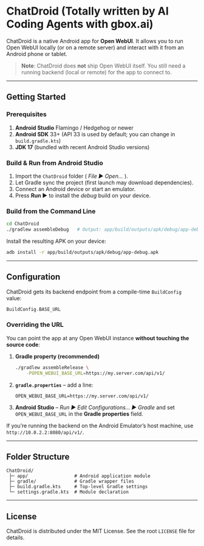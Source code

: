 # ChatDroid (Totally written by AI Coding Agents with gbox.ai)

ChatDroid is a native Android app for **Open WebUI**. It allows you to run Open WebUI locally (or on a remote server) and interact with it from an Android phone or tablet.

> **Note**: ChatDroid does **not** ship Open WebUI itself. You still need a running backend (local or remote) for the app to connect to.

---

## Getting Started

### Prerequisites

1. **Android Studio** Flamingo / Hedgehog or newer
2. **Android SDK** 33+ (API 33 is used by default; you can change in `build.gradle.kts`)
3. **JDK 17** (bundled with recent Android Studio versions)

### Build & Run from Android Studio

1. Import the `ChatDroid` folder ( _File ▶ Open…_ ).
2. Let Gradle sync the project (first launch may download dependencies).
3. Connect an Android device or start an emulator.
4. Press **Run ▶** to install the _debug_ build on your device.

### Build from the Command Line

```bash
cd ChatDroid
./gradlew assembleDebug   # Output: app/build/outputs/apk/debug/app-debug.apk
```

Install the resulting APK on your device:

```bash
adb install -r app/build/outputs/apk/debug/app-debug.apk
```

---

## Configuration

ChatDroid gets its backend endpoint from a compile-time `BuildConfig` value:

```kotlin
BuildConfig.BASE_URL
```

### Overriding the URL

You can point the app at any Open WebUI instance **without touching the source
code**:

1. **Gradle property (recommended)**

   ```bash
   ./gradlew assembleRelease \
       -POPEN_WEBUI_BASE_URL=https://my.server.com/api/v1/
   ```

2. **`gradle.properties`** – add a line:

   ```properties
   OPEN_WEBUI_BASE_URL=https://my.server.com/api/v1/
   ```

3. **Android Studio** – _Run ▶ Edit Configurations… ▶ Gradle_ and set
   `OPEN_WEBUI_BASE_URL` in the **Gradle properties** field.

If you’re running the backend on the Android Emulator’s host machine, use
`http://10.0.2.2:8080/api/v1/`.

---

## Folder Structure

```
ChatDroid/
 ├─ app/                 # Android application module
 ├─ gradle/              # Gradle wrapper files
 ├─ build.gradle.kts     # Top-level Gradle settings
 └─ settings.gradle.kts  # Module declaration
```

---

## License

ChatDroid is distributed under the MIT License. See the root `LICENSE` file for details. 